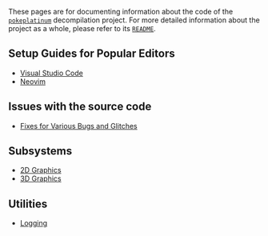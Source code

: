 These pages are for documenting information about the code of the
[`pokeplatinum`](https://github.com/pret/pokeplatinum) decompilation project.
For more detailed information about the project as a whole, please refer to its
[`README`](https://github.com/pret/pokeplatinum/blob/main/README.md).

## Setup Guides for Popular Editors

- [Visual Studio Code](./editor_setup/visual_studio_code.md)
- [Neovim](./editor_setup/neovim.md)

## Issues with the source code

- [Fixes for Various Bugs and Glitches](bugs_and_glitches.md)

## Subsystems

- [2D Graphics](2d_rendering.md)
- [3D Graphics](3d_rendering.md)

## Utilities

- [Logging](logging.md)
